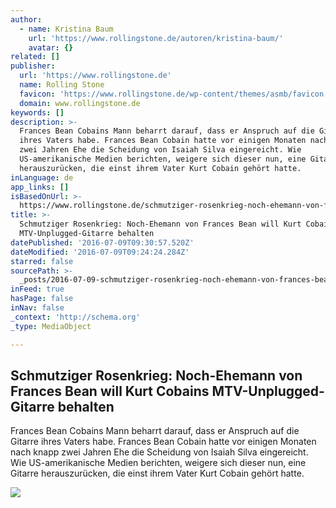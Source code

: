 ```yaml
---
author:
  - name: Kristina Baum
    url: 'https://www.rollingstone.de/autoren/kristina-baum/'
    avatar: {}
related: []
publisher:
  url: 'https://www.rollingstone.de'
  name: Rolling Stone
  favicon: 'https://www.rollingstone.de/wp-content/themes/asmb/favicon.ico'
  domain: www.rollingstone.de
keywords: []
description: >-
  Frances Bean Cobains Mann beharrt darauf, dass er Anspruch auf die Gitarre
  ihres Vaters habe. Frances Bean Cobain hatte vor einigen Monaten nach knapp
  zwei Jahren Ehe die Scheidung von Isaiah Silva eingereicht. Wie
  US-amerikanische Medien berichten, weigere sich dieser nun, eine Gitarre
  herauszurücken, die einst ihrem Vater Kurt Cobain gehört hatte.
inLanguage: de
app_links: []
isBasedOnUrl: >-
  https://www.rollingstone.de/schmutziger-rosenkrieg-noch-ehemann-von-frances-bean-will-kurt-cobains-mtv-unplugged-gitarre-behalten-1060091/
title: >-
  Schmutziger Rosenkrieg: Noch-Ehemann von Frances Bean will Kurt Cobains
  MTV-Unplugged-Gitarre behalten
datePublished: '2016-07-09T09:30:57.520Z'
dateModified: '2016-07-09T09:24:24.284Z'
starred: false
sourcePath: >-
  _posts/2016-07-09-schmutziger-rosenkrieg-noch-ehemann-von-frances-bean-will-k.md
inFeed: true
hasPage: false
inNav: false
_context: 'http://schema.org'
_type: MediaObject

---
```

<article style=""><h1>Schmutziger Rosenkrieg: Noch-Ehemann von Frances Bean will Kurt Cobains MTV-Unplugged-Gitarre behalten</h1><p>Frances Bean Cobains Mann beharrt darauf, dass er Anspruch auf die Gitarre ihres Vaters habe. Frances Bean Cobain hatte vor einigen Monaten nach knapp zwei Jahren Ehe die Scheidung von Isaiah Silva eingereicht. Wie US-amerikanische Medien berichten, weigere sich dieser nun, eine Gitarre herauszurücken, die einst ihrem Vater Kurt Cobain gehört hatte.</p><img src="https://www.rollingstone.de/wp-content/uploads/2016/06/30/10/courtney-love-frances-bean-cobain-gettyimages-516860028.jpg" /></article>